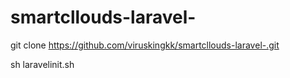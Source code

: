 # smartcllouds-laravel-

git clone https://github.com/viruskingkk/smartcllouds-laravel-.git

sh laravelinit.sh
